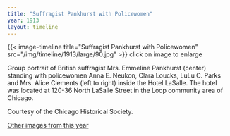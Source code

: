 ```yaml
---
title: "Suffragist Pankhurst with Policewomen"
year: 1913
layout: timeline
---
```


{{< image-timeline title="Suffragist Pankhurst with Policewomen" src="/img/timeline/1913/large/90.jpg" >}}
click on image to enlarge

Group portrait of British suffragist Mrs. Emmeline Pankhurst (center) standing with policewomen Anna E. Neukon, Clara Loucks, LuLu C. Parks and Mrs. Alice Clements (left to right) inside the Hotel LaSalle. The hotel was located at 120-36 North LaSalle Street in the Loop community area of Chicago. 

Courtesy of the Chicago Historical Society.  

[Other images from this year](/historical/timeline/1913)